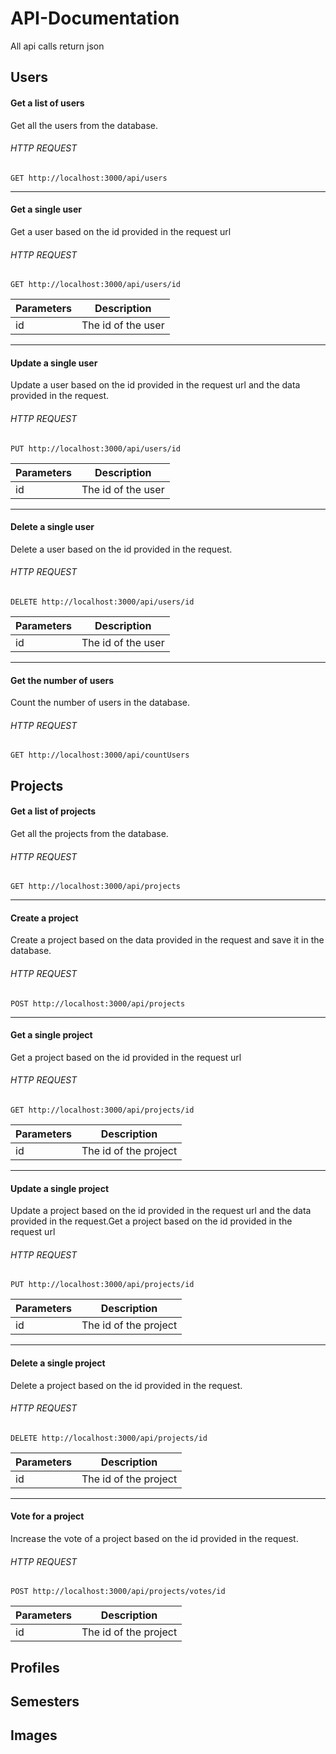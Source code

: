 # API-Documentation

All api calls return json

## Users

#### Get a list of users
Get all the users from the database.
###### HTTP REQUEST
`GET http://localhost:3000/api/users`

---

#### Get a single user
Get a user based on the id provided in the request url
###### HTTP REQUEST
`GET http://localhost:3000/api/users/id`

Parameters | Description
--- | ---
id | The id of the user

---

#### Update a single user
Update a user based on the id provided in the request url and the data provided in the request.
###### HTTP REQUEST
`PUT http://localhost:3000/api/users/id`

Parameters | Description
--- | ---
id | The id of the user

---

#### Delete a single user
Delete a user based on the id provided in the request.
###### HTTP REQUEST
`DELETE http://localhost:3000/api/users/id`

Parameters | Description
--- | ---
id | The id of the user

---

#### Get the number of users
Count the number of users in the database.
###### HTTP REQUEST
`GET http://localhost:3000/api/countUsers`

## Projects

#### Get a list of projects
Get all the projects from the database.
###### HTTP REQUEST
`GET http://localhost:3000/api/projects`

---

#### Create a project
Create a project based on the data provided in the request and save it in the database.
###### HTTP REQUEST
`POST http://localhost:3000/api/projects`

---

#### Get a single project
Get a project based on the id provided in the request url
###### HTTP REQUEST
`GET http://localhost:3000/api/projects/id`

Parameters | Description
--- | ---
id | The id of the project

---

#### Update a single project
Update a project based on the id provided in the request url and the data provided in the request.Get a project based on the id provided in the request url
###### HTTP REQUEST
`PUT http://localhost:3000/api/projects/id`

Parameters | Description
--- | ---
id | The id of the project

---

#### Delete a single project
Delete a project based on the id provided in the request.
###### HTTP REQUEST
`DELETE http://localhost:3000/api/projects/id`

Parameters | Description
--- | ---
id | The id of the project

---

#### Vote for a project
Increase the vote of a project based on the id provided in the request.
###### HTTP REQUEST
`POST http://localhost:3000/api/projects/votes/id`

Parameters | Description
--- | ---
id | The id of the project

## Profiles

## Semesters

## Images

